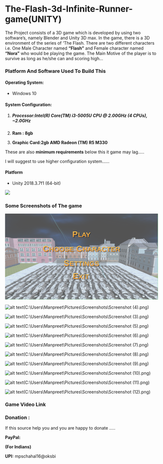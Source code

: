 # The-Flash-3d-Infinite-Runner-game(UNITY)

The Project consists of a 3D game which is developed by using two software’s, namely Blender and Unity 3D max. In the game, there is a 3D environment of the series of ‘The Flash. There are two different characters i.e. One Male Character named **“Flash”** and Female character named **“Nora”** who would be playing the game. The Main Motive of the player is to survive as long as he/she can and scoring high...



### **Platform And Software Used To Build This**



#### **Operating System**: 

- Windows 10

#### **System Configuration:**

1. ##### **Processor:Intel(R) Core(TM) i3-5005U CPU @ 2.00GHz (4 CPUs), ~2.0GHz**

2. **Ram : 8gb**

3. **Graphic Card:2gb AMD Radeon (TM) R5 M330**

These are also **minimum requirements** below this it game may lag.....

I will suggest to use higher configuration system......



#### Platform

- Unity 2018.3.7f1 (64-bit)



![](C:\Users\Manpreet\Desktop\unity.jpg)

### **Some Screenshots of The game**



![alt text](https://github.com/mpschahal16/The-Flash-3d-Infinite-Runner-game/blob/master/SampleImages/Screenshot%20(2).png)



![alt text](C:\Users\Manpreet\Pictures\Screenshots\Screenshot (4).png)



![alt text](C:\Users\Manpreet\Pictures\Screenshots\Screenshot (3).png)

![alt text](C:\Users\Manpreet\Pictures\Screenshots\Screenshot (5).png)





![alt text](C:\Users\Manpreet\Pictures\Screenshots\Screenshot (6).png)



![alt text](C:\Users\Manpreet\Pictures\Screenshots\Screenshot (7).png)



![alt text](C:\Users\Manpreet\Pictures\Screenshots\Screenshot (8).png)



![alt text](C:\Users\Manpreet\Pictures\Screenshots\Screenshot (9).png)



![alt text](C:\Users\Manpreet\Pictures\Screenshots\Screenshot (10).png)



![alt text](C:\Users\Manpreet\Pictures\Screenshots\Screenshot (11).png)

![alt text](C:\Users\Manpreet\Pictures\Screenshots\Screenshot (12).png)



### **Game Video Link**

[alt text]: https://www.youtube.com/watch?v=MCzaV9onlK4



### **Donation :**

If this source help you and you are happy to donate .....

**PayPal:**

[alt text]: https://www.paypal.me/mpschahal

**(For Indians)**

**UPI:** mpschahal16@oksbi
